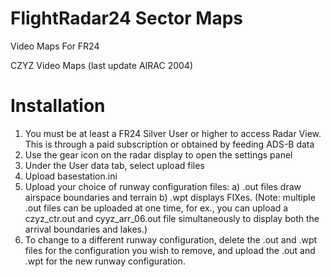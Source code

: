 # FlightRadar24 Sector Maps
Video Maps For FR24

CZYZ Video Maps (last update AIRAC 2004)


# Installation
1. You must be at least a FR24 Silver User or higher to access Radar View. This is through a paid subscription or obtained by feeding ADS-B data
2. Use the gear icon on the radar display to open the settings panel
3. Under the User data tab, select upload files
4. Upload basestation.ini 
5. Upload your choice of runway configuration files: a) .out files draw airspace boundaries and terrain  b) .wpt displays FIXes. (Note: multiple .out files can be uploaded at one time, for ex., you can upload a czyz_ctr.out and cyyz_arr_06.out file simultaneously to display both the arrival boundaries and lakes.)
6. To change to a different runway configuration, delete the .out and .wpt files for the configuration you wish to remove, and upload the .out and .wpt for the new runway configuration.
